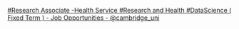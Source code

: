 [#Research Associate -Health Service #Research and Health #DataScience ( Fixed Term ) - Job Opportunities - @cambridge_uni](https://qi.tc/qi/113982)